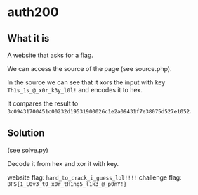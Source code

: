 # auth200

## What it is

A website that asks for a flag.

We can access the source of the page (see source.php).

In the source we can see that it xors the input with key ```Th1s_1s_@_x0r_k3y_l0l!``` and encodes it to hex.

It compares the result to ```3c09431700451c00232d19531900026c1e2a09431f7e38075d527e1052```.

## Solution

(see solve.py)

Decode it from hex and xor it with key.

website flag: ```hard_to_crack_i_guess_lol!!!!```
challenge flag: ```BFS{1_L0v3_t0_x0r_tH1ng5_l1k3_@_p0nY!}```
